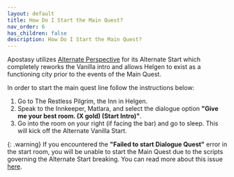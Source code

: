 ```yaml
---
layout: default
title: How Do I Start the Main Quest?
nav_order: 6
has_children: false
description: How Do I Start the Main Quest?
---
```


Apostasy utilizes [Alternate Perspective](https://www.nexusmods.com/skyrimspecialedition/mods/50307) for its Alternate Start which completely reworks the Vanilla intro and allows Helgen to exist as a functioning city prior to the events of the Main Quest.  

In order to start the main quest line follow the instructions below:  
 1. Go to The Restless Pilgrim, the Inn in Helgen.
 2. Speak to the Innkeeper, Matlara, and select the dialogue option **"Give me your best room. (X gold) (Start Intro)"**. 
 3. Go into the room on your right (if facing the bar) and go to sleep. This will kick off the Alternate Vanilla Start.

{: .warning}
If you encountered the **"Failed to start Dialogue Quest"** error in the start room, you will be unable to start the Main Quest due to the scripts governing the Alternate Start breaking. You can read more about this issue [here](https://apostasy.com/#when-starting-a-new-character). 